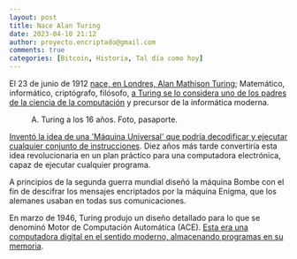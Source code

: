 ```yaml
---
layout: post
title: Nace Alan Turing
date: 2023-04-10 21:12
author: proyecto.encriptado@gmail.com
comments: true
categories: [Bitcoin, Historia, Tal día como hoy]
---
```

<!-- wp:paragraph {"style":{"elements":{"link":{"color":{"text":"#0745e3"}}}}} -->
<p class="has-link-color">El 23 de junio de 1912 <a href="https://www.bbc.co.uk/teach/alan-turing-creator-of-modern-computing/zhwp7nb">nace, en Londres, Alan Mathison Turing</a>; Matemático, informático, criptógrafo, filósofo, <a href="https://es.wikipedia.org/wiki/Alan_Turing">a Turing se lo considera uno de los padres de la ciencia de la computación</a> y precursor de la informática moderna.</p>
<!-- /wp:paragraph -->

<!-- wp:image {"id":679,"sizeSlug":"full","linkDestination":"none"} -->
<figure class="wp-block-image size-full"><img src="https://proyectobitcoin.com/wp-content/uploads/2023/04/23-de-junio-1.jpg" alt="" class="wp-image-679"/><figcaption class="wp-element-caption">A. Turing a los 16 años. Foto, pasaporte.</figcaption></figure>
<!-- /wp:image -->

<!-- wp:paragraph {"style":{"elements":{"link":{"color":{"text":"#0745e3"}}}}} -->
<p class="has-link-color"><a href="https://www.bbva.com/en/alan-turing-cyberpunk-history-blockchain/">Inventó la idea de una 'Máquina Universal' que podría decodificar y ejecutar cualquier conjunto de instrucciones</a>. Diez años más tarde convertiría esta idea revolucionaria en un plan práctico para una computadora electrónica, capaz de ejecutar cualquier programa.</p>
<!-- /wp:paragraph -->

<!-- wp:paragraph -->
<p>A principios de la segunda guerra mundial diseñó la máquina Bombe con el fin de descifrar los mensajes encriptados por la máquina Enigma, que los alemanes usaban en todas sus comunicaciones.</p>
<!-- /wp:paragraph -->

<!-- wp:paragraph {"style":{"elements":{"link":{"color":{"text":"#0745e3"}}}}} -->
<p class="has-link-color">En marzo de 1946, Turing produjo un diseño detallado para lo que se denominó Motor de Computación Automática (ACE). <a href="https://en.wikipedia.org/wiki/Turing_machine">Esta era una computadora digital en el sentido moderno, almacenando programas en su memoria</a>.</p>
<!-- /wp:paragraph -->

